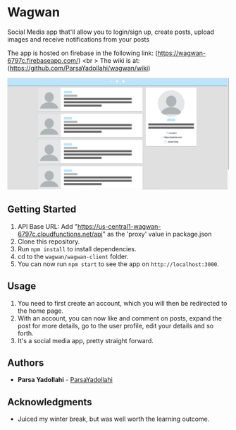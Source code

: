 # Wagwan
Social Media app that'll allow you to login/sign up, create posts, upload images and receive notifications from your posts

The app is hosted on firebase in the following link:
(https://wagwan-6797c.firebaseapp.com/) <br \>
The wiki is at:
(https://github.com/ParsaYadollahi/wagwan/wiki)

![alt text](https://github.com/ParsaYadollahi/wagwan/blob/master/wagwan-client/src/images/blank_image.png)

## Getting Started

1. API Base URL: Add "https://us-central1-wagwan-6797c.cloudfunctions.net/api" as the 'proxy' value in package.json
2. Clone this repository.
3. Run `npm install` to install dependencies.
4. cd to the `wagwan/wagwan-client` folder.
5. You can now run `npm start` to see the app on `http://localhost:3000`.

## Usage

1. You need to first create an account, which you will then be redirected to the home page.
2. With an account, you can now like and comment on posts, expand the post for more details, go to the user profile, edit your details and so forth.
3. It's a social media app, pretty straight forward.

## Authors

* **Parsa Yadollahi** -  [ParsaYadollahi](https://github.com/ParsaYadollahi)

## Acknowledgments

* Juiced my winter break, but was well worth the learning outcome.
